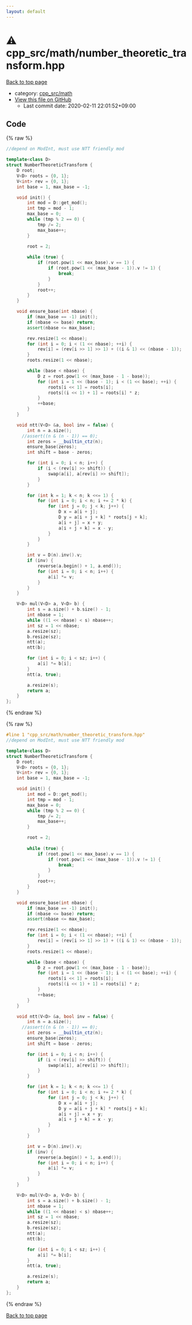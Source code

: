 ```yaml
---
layout: default
---
```


<!-- mathjax config similar to math.stackexchange -->
<script type="text/javascript" async
  src="https://cdnjs.cloudflare.com/ajax/libs/mathjax/2.7.5/MathJax.js?config=TeX-MML-AM_CHTML">
</script>
<script type="text/x-mathjax-config">
  MathJax.Hub.Config({
    TeX: { equationNumbers: { autoNumber: "AMS" }},
    tex2jax: {
      inlineMath: [ ['$','$'] ],
      processEscapes: true
    },
    "HTML-CSS": { matchFontHeight: false },
    displayAlign: "left",
    displayIndent: "2em"
  });
</script>

<script type="text/javascript" src="https://cdnjs.cloudflare.com/ajax/libs/jquery/3.4.1/jquery.min.js"></script>
<script src="https://cdn.jsdelivr.net/npm/jquery-balloon-js@1.1.2/jquery.balloon.min.js" integrity="sha256-ZEYs9VrgAeNuPvs15E39OsyOJaIkXEEt10fzxJ20+2I=" crossorigin="anonymous"></script>
<script type="text/javascript" src="../../../assets/js/copy-button.js"></script>
<link rel="stylesheet" href="../../../assets/css/copy-button.css" />


# :warning: cpp_src/math/number_theoretic_transform.hpp

<a href="../../../index.html">Back to top page</a>

* category: <a href="../../../index.html#7f80e2498998e03897cbfac19f068c09">cpp_src/math</a>
* <a href="{{ site.github.repository_url }}/blob/master/cpp_src/math/number_theoretic_transform.hpp">View this file on GitHub</a>
    - Last commit date: 2020-02-11 22:01:52+09:00




## Code

<a id="unbundled"></a>
{% raw %}
```cpp
//depend on ModInt, must use NTT friendly mod

template<class D>
struct NumberTheoreticTransform {
	D root;
	V<D> roots = {0, 1};
	V<int> rev = {0, 1};
	int base = 1, max_base = -1;

	void init() {
		int mod = D::get_mod();
		int tmp = mod - 1;
		max_base = 0;
		while (tmp % 2 == 0) {
			tmp /= 2;
			max_base++;
		}

		root = 2;
		
		while (true) {
			if (root.pow(1 << max_base).v == 1) {
				if (root.pow(1 << (max_base - 1)).v != 1) {
					break;
				}
			}
			root++;
		}
	}

	void ensure_base(int nbase) {
		if (max_base == -1) init();
		if (nbase <= base) return;
		assert(nbase <= max_base);

		rev.resize(1 << nbase);
		for (int i = 0; i < (1 << nbase); ++i) {
			rev[i] = (rev[i >> 1] >> 1) + ((i & 1) << (nbase - 1));
		}
		roots.resize(1 << nbase);

		while (base < nbase) {
			D z = root.pow(1 << (max_base - 1 - base));
			for (int i = 1 << (base - 1); i < (1 << base); ++i) {
				roots[i << 1] = roots[i];
				roots[(i << 1) + 1] = roots[i] * z;
			}
			++base;
		}
	}

	void ntt(V<D> &a, bool inv = false) {
		int n = a.size();
      //assert((n & (n - 1)) == 0);
		int zeros = __builtin_ctz(n);
		ensure_base(zeros);
		int shift = base - zeros;

		for (int i = 0; i < n; i++) {
			if (i < (rev[i] >> shift)) {
				swap(a[i], a[rev[i] >> shift]);
			}
		}

		for (int k = 1; k < n; k <<= 1) {
			for (int i = 0; i < n; i += 2 * k) {
				for (int j = 0; j < k; j++) {
					D x = a[i + j];
					D y = a[i + j + k] * roots[j + k];
					a[i + j] = x + y;
					a[i + j + k] = x - y;
				}
			}
		}

		int v = D(n).inv().v;
		if (inv) {
			reverse(a.begin() + 1, a.end());
			for (int i = 0; i < n; i++) {
				a[i] *= v;
			}
		}
	}

	V<D> mul(V<D> a, V<D> b) {
		int s = a.size() + b.size() - 1;
		int nbase = 1;
		while ((1 << nbase) < s) nbase++;
		int sz = 1 << nbase;
		a.resize(sz);
		b.resize(sz);
		ntt(a);
		ntt(b);

		for (int i = 0; i < sz; i++) {
			a[i] *= b[i];
		}
		ntt(a, true);

		a.resize(s);
		return a;
	}
};
```
{% endraw %}

<a id="bundled"></a>
{% raw %}
```cpp
#line 1 "cpp_src/math/number_theoretic_transform.hpp"
//depend on ModInt, must use NTT friendly mod

template<class D>
struct NumberTheoreticTransform {
	D root;
	V<D> roots = {0, 1};
	V<int> rev = {0, 1};
	int base = 1, max_base = -1;

	void init() {
		int mod = D::get_mod();
		int tmp = mod - 1;
		max_base = 0;
		while (tmp % 2 == 0) {
			tmp /= 2;
			max_base++;
		}

		root = 2;
		
		while (true) {
			if (root.pow(1 << max_base).v == 1) {
				if (root.pow(1 << (max_base - 1)).v != 1) {
					break;
				}
			}
			root++;
		}
	}

	void ensure_base(int nbase) {
		if (max_base == -1) init();
		if (nbase <= base) return;
		assert(nbase <= max_base);

		rev.resize(1 << nbase);
		for (int i = 0; i < (1 << nbase); ++i) {
			rev[i] = (rev[i >> 1] >> 1) + ((i & 1) << (nbase - 1));
		}
		roots.resize(1 << nbase);

		while (base < nbase) {
			D z = root.pow(1 << (max_base - 1 - base));
			for (int i = 1 << (base - 1); i < (1 << base); ++i) {
				roots[i << 1] = roots[i];
				roots[(i << 1) + 1] = roots[i] * z;
			}
			++base;
		}
	}

	void ntt(V<D> &a, bool inv = false) {
		int n = a.size();
      //assert((n & (n - 1)) == 0);
		int zeros = __builtin_ctz(n);
		ensure_base(zeros);
		int shift = base - zeros;

		for (int i = 0; i < n; i++) {
			if (i < (rev[i] >> shift)) {
				swap(a[i], a[rev[i] >> shift]);
			}
		}

		for (int k = 1; k < n; k <<= 1) {
			for (int i = 0; i < n; i += 2 * k) {
				for (int j = 0; j < k; j++) {
					D x = a[i + j];
					D y = a[i + j + k] * roots[j + k];
					a[i + j] = x + y;
					a[i + j + k] = x - y;
				}
			}
		}

		int v = D(n).inv().v;
		if (inv) {
			reverse(a.begin() + 1, a.end());
			for (int i = 0; i < n; i++) {
				a[i] *= v;
			}
		}
	}

	V<D> mul(V<D> a, V<D> b) {
		int s = a.size() + b.size() - 1;
		int nbase = 1;
		while ((1 << nbase) < s) nbase++;
		int sz = 1 << nbase;
		a.resize(sz);
		b.resize(sz);
		ntt(a);
		ntt(b);

		for (int i = 0; i < sz; i++) {
			a[i] *= b[i];
		}
		ntt(a, true);

		a.resize(s);
		return a;
	}
};

```
{% endraw %}

<a href="../../../index.html">Back to top page</a>

